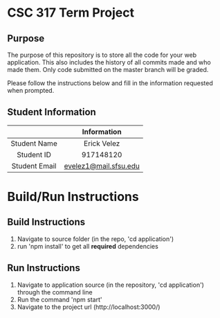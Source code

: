 # CSC 317 Term Project

## Purpose

The purpose of this repository is to store all the code for your web application. This also includes the history of all commits made and who made them. Only code submitted on the master branch will be graded.

Please follow the instructions below and fill in the information requested when prompted.

## Student Information

|               | Information           |
|:-------------:|:---------------------:|
| Student Name  | Erick Velez           |
| Student ID    | 917148120             |
| Student Email | evelez1@mail.sfsu.edu |



# Build/Run Instructions

## Build Instructions
1. Navigate to source folder (in the repo, 'cd application')
2. run 'npm install' to get all **required** dependencies

## Run Instructions
1. Navigate to application source (in the repository, 'cd application') through the command line
2. Run the command 'npm start'
3. Navigate to the project url (http://localhost:3000/)
